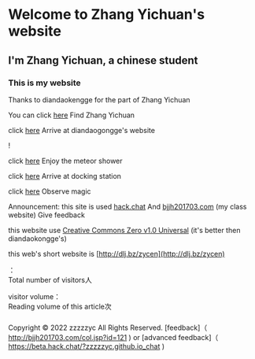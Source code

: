 # Welcome to Zhang Yichuan's website

## I'm Zhang Yichuan, a chinese student

### This is my website

Thanks to diandaokengge for the part of Zhang Yichuan

You can click
[here](https://zzzzzyc.github.io/en/zyc)
Find Zhang Yichuan

click
[here](https://diandaokongge.github.io)
Arrive at diandaogongge's website


! []( https://raw.githubusercontent.com/zzzzzyc/zzzzzyc.github.io/main/%E4%B8%8B%E8%BD%BD.png )

click
[here](54188)
Enjoy the meteor shower

click
[here](hub_en)
Arrive at docking station

click
[here](qwq)
Observe magic

Announcement: this site is used
[hack.chat]( https://beta.hack.chat/?zzzzzyc.github.io_chat )
And
[bjjh201703.com]( http://bjjh201703.com/col.jsp?id=121 )
(my class website)
Give feedback

this website use
[Creative Commons Zero v1.0 Universal](https://choosealicense.com/licenses/cc0-1.0/)
(it's better then diandaokongge's)

this web's short website is
[http://dlj.bz/zycen](http://dlj.bz/zycen)

<script type="text/javascript" src="busuanzi.js"></script>    
<script async src="//busuanzi.ibruce.info/busuanzi/2.3/busuanzi.pure.mini.js">
</script>  


：  
<span id="busuanzi_container_site_uv">
  Total number of visitors<span id="busuanzi_value_site_uv"></span>人
</span>

visitor volume：  
<span id="busuanzi_container_page_pv">
  Reading volume of this article<span id="busuanzi_value_page_pv"></span>次
</span>

### <span id="runtime_span"></span><script type="text/javascript">function show_runtime(){window.setTimeout("show_runtime()",1000);X=new Date("04/27/2022 21:04:00");Y=new Date();T=(Y.getTime()-X.getTime());M=24*60*60*1000;a=T/M;A=Math.floor(a);b=(a-A)*24;B=Math.floor(b);c=(b-B)*60;C=Math.floor((b-B)*60);D=Math.floor((c-C)*60);runtime_span.innerHTML="This station is in operation: "+A+"d"+B+"h"+C+"min"+D+"sec"}show_runtime();</script> 

  Copyright  ©  2022 zzzzzyc All Rights Reserved. 
[feedback]（ http://bjjh201703.com/col.jsp?id=121 )
or
[advanced feedback]（ https://beta.hack.chat/?zzzzzyc.github.io_chat )
